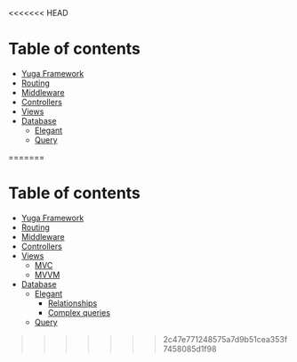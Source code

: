 <<<<<<< HEAD
# Table of contents

* [Yuga Framework](README.md)
* [Routing](basic-routing.md)
* [Middleware](middleware.md)
* [Controllers](controllers.md)
* [Views](views.md)
* [Database](database/README.md)
  * [Elegant](database/elegant.md)
  * [Query](database/query.md)

=======
# Table of contents

* [Yuga Framework](README.md)
* [Routing](basic-routing.md)
* [Middleware](middleware.md)
* [Controllers](controllers.md)
* [Views](views/README.md)
  * [MVC](views/mvc.md)
  * [MVVM](views/mvvm.md)
* [Database](database/README.md)
  * [Elegant](database/elegant/README.md)
    * [Relationships](database/elegant/relationships.md)
    * [Complex queries](database/elegant/complex-queries.md)
  * [Query](database/query.md)

>>>>>>> 2c47e771248575a7d9b51cea353f7458085d1f98
